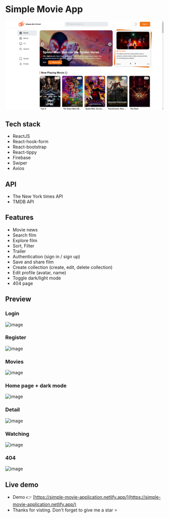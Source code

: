 # Simple Movie App

![App](/src/assets/images/SMA.png)

## Tech stack
-   ReactJS
-   React-hook-form
-   React-bootstrap
-   React-tippy
-   Firebase
-   Swiper
-   Axios

## API

-   The New York times API
-   TMDB API

## Features

-   Movie news
-   Search film
-   Explore film
-   Sort, Filter
-   Trailer
-   Authentication (sign in / sign up)
-   Save and share film
-   Create collection (create, edit, delete collection)
-   Edit profile (avatar, name)
-   Toggle dark/light mode
-   404 page

## Preview
### Login
![image](https://github.com/vinbuddy/simple-movie-app/assets/94288269/a50b43fa-774d-4127-ab30-695817a8ef85)
### Register
![image](https://github.com/vinbuddy/simple-movie-app/assets/94288269/c30409c6-0c89-46d4-83b9-b852a1517cba)
### Movies
![image](https://github.com/vinbuddy/simple-movie-app/assets/94288269/268e1aa8-dc85-4097-a61f-55c5a239d2b0)
### Home page + dark mode
![image](https://github.com/vinbuddy/simple-movie-app/assets/94288269/3ae6d733-4a08-4fef-abad-c2ce6ebea5c4)

### Detail
![image](https://github.com/vinbuddy/simple-movie-app/assets/94288269/8050fe4b-9762-4e96-8e73-cca1fa2ed8ef)

### Watching
![image](https://github.com/vinbuddy/simple-movie-app/assets/94288269/61622ddd-3768-4e25-8eab-6b8dd697cbef)


### 404 
![image](https://github.com/vinbuddy/simple-movie-app/assets/94288269/c196f0f1-fb76-4695-8ec3-3a148f7b5533)







## Live demo

-   Demo 👉 [https://simple-movie-application.netlify.app/](https://simple-movie-application.netlify.app/)
-   Thanks for visting. Don't forget to give me a star ⭐
